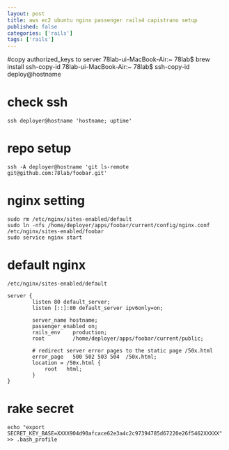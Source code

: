 ```yaml
---
layout: post
title: aws ec2 ubuntu nginx passenger rails4 capistrano setup
published: false
categories: ['rails']
tags: ['rails']
---
```


#copy authorized_keys to server
	78lab-ui-MacBook-Air:~ 78lab$ brew install ssh-copy-id
	78lab-ui-MacBook-Air:~ 78lab$ ssh-copy-id deploy@hostname

# check ssh
	ssh deployer@hostname 'hostname; uptime'

# repo setup

	ssh -A deployer@hostname 'git ls-remote git@github.com:78lab/foobar.git'



# nginx setting

	sudo rm /etc/nginx/sites-enabled/default
	sudo ln -nfs /home/deployer/apps/foobar/current/config/nginx.conf /etc/nginx/sites-enabled/foobar
	sudo service nginx start



# default nginx
	/etc/nginx/sites-enabled/default

	server {
	        listen 80 default_server;
	        listen [::]:80 default_server ipv6only=on;

	        server_name hostname;
	        passenger_enabled on;
	        rails_env    production;
	        root         /home/deployer/apps/foobar/current/public;

	        # redirect server error pages to the static page /50x.html
	        error_page   500 502 503 504  /50x.html;
	        location = /50x.html {
	            root   html;
	        }
	}

# rake secret
	echo "export SECRET_KEY_BASE=XXXX904d90afcace62e3a4c2c97394785d67220e26f5462XXXXX" >> .bash_profile




